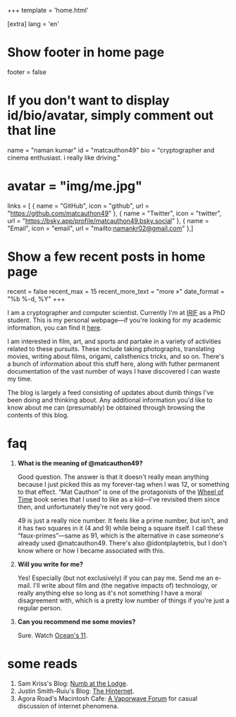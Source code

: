 +++
template = 'home.html'

[extra]
lang = 'en'

# Show footer in home page
footer = false

# If you don't want to display id/bio/avatar, simply comment out that line
name = "naman kumar"
id = "matcauthon49"
bio = "cryptographer and cinema enthusiast. i really like driving."
# avatar = "img/me.jpg"
links = [
    { name = "GitHub", icon = "github", url = "https://github.com/matcauthon49" },
    { name = "Twitter", icon = "twitter", url = "https://bsky.app/profile/matcauthon49.bsky.social" },
    { name = "Email", icon = "email", url = "mailto:namankr02@gmail.com" },]

# Show a few recent posts in home page
recent = false
recent_max = 15
recent_more_text = "more »"
date_format = "%b %-d, %Y"
+++


I am a cryptographer and computer scientist. Currently I'm at [IRIF](https://www.irif.fr) as a PhD student. This is my personal webpage—if you're looking for my academic information, you can find it [here](https://matcauthon49.github.io).

I am interested in film, art, and sports and partake in a variety of activities related to these pursuits. These include taking photographs, translating movies, writing about films, origami, calisthenics tricks, and so on. There's a bunch of information about this stuff here, along with futher permanent documentation of the vast number of ways I have discovered I can waste my time.

The blog is largely a feed consisting of updates about dumb things I've been doing and thinking about. Any additional information you'd like to know about me can (presumably) be obtained through browsing the contents of this blog.

# faq

1. **What is the meaning of @matcauthon49?**

    Good question. The answer is that it doesn't really mean anything because I just picked this as my forever-tag when I was 12, or something to that effect. “Mat Cauthon” is one of the protagonists of the [Wheel of Time](https://en.wikipedia.org/wiki/The_Wheel_of_Time) book series that I used to like as a kid—I've revisited them since then, and unfortunately they're not very good. 
    
    49 is just a really nice number. It feels like a prime number, but isn't, and it has two squares in it (4 and 9) while being a square itself. I call these “faux-primes”—same as 91, which is the alternative in case someone's already used @matcauthon49. There's also @idontplaytetris, but I don't know where or how I became associated with this.

2. **Will you write for me?**

    Yes! Especially (but not exclusively) if you can pay me. Send me an e-mail. I'll write about film and (the negative impacts of) technology, or really anything else so long as it's not something I have a moral disagreement with, which is a pretty low number of things if you're just a regular person.

3. **Can you recommend me some movies?**

    Sure. Watch [Ocean's 11](https://en.wikipedia.org/wiki/Ocean%27s_Eleven).

 # some reads

 1. Sam Kriss's Blog: [Numb at the Lodge](https://samkriss.substack.com).
 2. Justin Smith-Ruiu's Blog: [The Hinternet](https://www.the-hinternet.com).
 3. Agora Road's Macintosh Cafe: [A Vaporwave Forum](https://forum.agoraroad.com/index.php) for casual discussion of internet phenomena.
